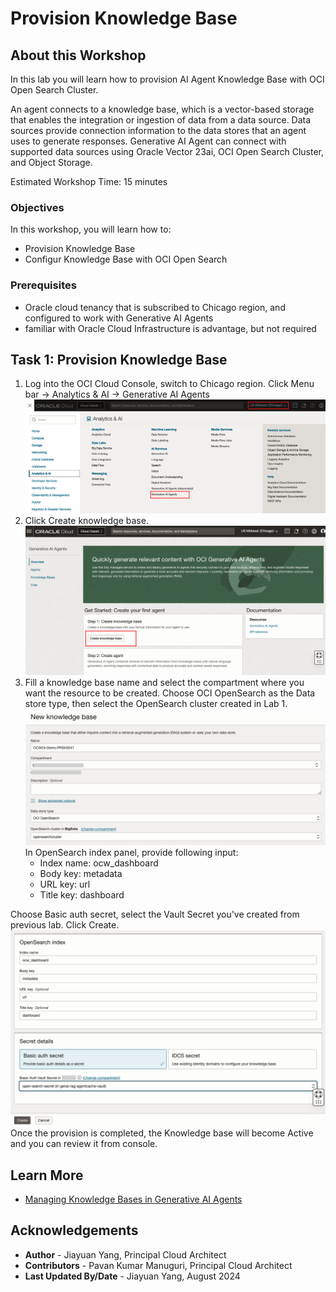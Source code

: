 # Provision Knowledge Base

## About this Workshop

In this lab you will learn how to provision AI Agent Knowledge Base with OCI Open Search Cluster.

An agent connects to a knowledge base, which is a vector-based storage that enables the integration or ingestion of data from a data source. Data sources provide connection information to the data stores that an agent uses to generate responses.
Generative AI Agent can connect with supported data sources using Oracle Vector 23ai, OCI Open Search Cluster, and Object Storage.

Estimated Workshop Time: 15 minutes


### Objectives

In this workshop, you will learn how to:
* Provision Knowledge Base
* Configur Knowledge Base with OCI Open Search


### Prerequisites

* Oracle cloud tenancy that is subscribed to Chicago region, and configured to work with Generative AI Agents
* familiar with Oracle Cloud Infrastructure is advantage, but not required


## Task 1: Provision Knowledge Base
1. Log into the OCI Cloud Console, switch to Chicago region. Click Menu bar -> Analytics & AI -> Generative AI Agents
![oci_console](./images/oci-console.png )
2. Click Create knowledge base.
![agent_console](./images/agent-console.png )
3. Fill a knowledge base name and select the compartment where you want the resource to be created. Choose OCI OpenSearch as the Data store type, then select the OpenSearch cluster created in Lab 1.
![create_kb](./images/create-kb-1.png )
   In OpenSearch index panel, provide following input:
    - Index name: ocw_dashboard
    - Body key: metadata
    - URL key: url
    - Title key: dashboard 

  Choose Basic auth secret, select the Vault Secret you've created from previous lab. Click Create.
![create_kb](./images/create-kb-2.png )
Once the provision is completed, the Knowledge base will become Active and you can review it from console.


## Learn More

* [Managing Knowledge Bases in Generative AI Agents](https://docs.public.oneportal.content.oci.oraclecloud.com/en-us/iaas/Content/generative-ai-agents/knowledge-bases.htm)


## Acknowledgements
* **Author** - Jiayuan Yang, Principal Cloud Architect 
* **Contributors** -  Pavan Kumar Manuguri, Principal Cloud Architect
* **Last Updated By/Date** - Jiayuan Yang, August 2024
